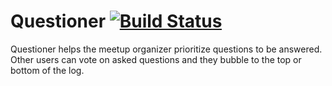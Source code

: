 # Questioner [![Build Status](https://travis-ci.org/fridolinho/Questioner.svg?branch=develop)](https://travis-ci.org/fridolinho/Questioner)
Questioner helps the meetup organizer prioritize questions to be answered. Other users can vote on asked questions and they bubble to the top or bottom of the log.
